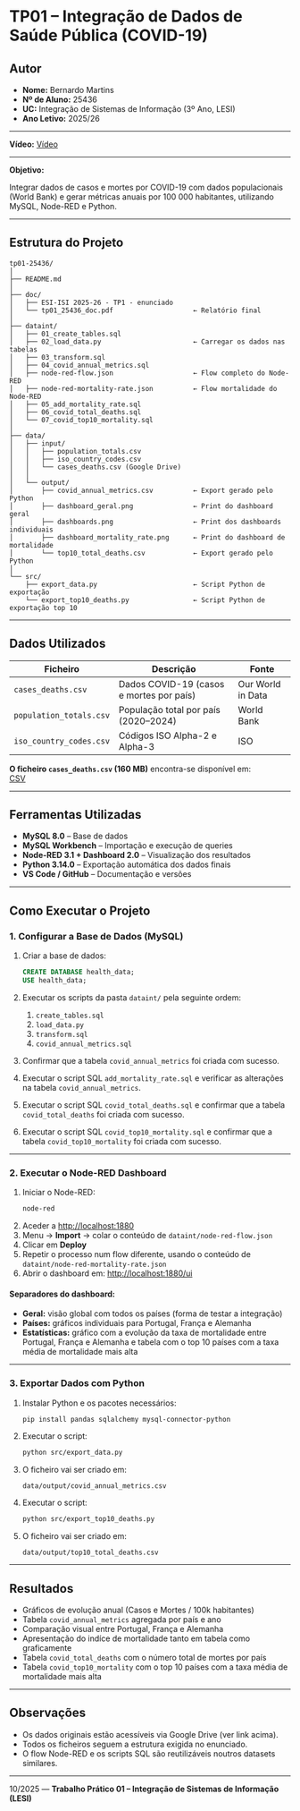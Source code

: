# TP01 – Integração de Dados de Saúde Pública (COVID-19)

## Autor
- **Nome:** Bernardo Martins  
- **Nº de Aluno:** 25436  
- **UC:** Integração de Sistemas de Informação (3º Ano, LESI)  
- **Ano Letivo:** 2025/26  
---

**Vídeo:**
[Vídeo](https://drive.google.com/file/d/16SM6qFDZoZueneibgBDGCJxt3bqplM8T/view?usp=sharing)

---

**Objetivo:**  

Integrar dados de casos e mortes por COVID-19 com dados populacionais (World Bank) e gerar métricas anuais por 100 000 habitantes, utilizando MySQL, Node-RED e Python.

---

## Estrutura do Projeto

```
tp01-25436/
│
├── README.md
│
├── doc/
│   ├── ESI-ISI 2025-26 - TP1 - enunciado
│   └── tp01_25436_doc.pdf                    ← Relatório final
│
├── dataint/
│   ├── 01_create_tables.sql
│   ├── 02_load_data.py                       ← Carregar os dados nas tabelas
│   ├── 03_transform.sql
│   ├── 04_covid_annual_metrics.sql
│   ├── node-red-flow.json                    ← Flow completo do Node-RED
│   ├── node-red-mortality-rate.json          ← Flow mortalidade do Node-RED
│   ├── 05_add_mortality_rate.sql
│   ├── 06_covid_total_deaths.sql
│   └── 07_covid_top10_mortality.sql
│
├── data/
│   ├── input/
│   │   ├── population_totals.csv
│   │   ├── iso_country_codes.csv
│   │   └── cases_deaths.csv (Google Drive)
│   │
│   └── output/
│       ├── covid_annual_metrics.csv          ← Export gerado pelo Python
│       ├── dashboard_geral.png               ← Print do dashboard geral
│       ├── dashboards.png                    ← Print dos dashboards individuais
│       ├── dashboard_mortality_rate.png      ← Print do dashboard de mortalidade  
│       └── top10_total_deaths.csv            ← Export gerado pelo Python 
│
└── src/
    ├── export_data.py                        ← Script Python de exportação
    └── export_top10_deaths.py                ← Script Python de exportação top 10
```

---

## Dados Utilizados

| Ficheiro | Descrição | Fonte |
|-----------|------------|--------|
| `cases_deaths.csv` | Dados COVID-19 (casos e mortes por país) | Our World in Data |
| `population_totals.csv` | População total por país (2020–2024) | World Bank |
| `iso_country_codes.csv` | Códigos ISO Alpha-2 e Alpha-3 | ISO |

**O ficheiro `cases_deaths.csv` (160 MB)** encontra-se disponível em:  
[CSV](https://drive.google.com/file/d/14S-5q1-pFyIkXB_FGWjGEWSrDnKOV189/view?usp=drive_link)

---

## Ferramentas Utilizadas

- **MySQL 8.0** – Base de dados
- **MySQL Workbench** – Importação e execução de queries  
- **Node-RED 3.1 + Dashboard 2.0** – Visualização dos resultados  
- **Python 3.14.0** – Exportação automática dos dados finais  
- **VS Code / GitHub** – Documentação e versões  

---

## Como Executar o Projeto

### 1. Configurar a Base de Dados (MySQL)

1. Criar a base de dados:
   ```sql
   CREATE DATABASE health_data;
   USE health_data;
   ```
2. Executar os scripts da pasta `dataint/` pela seguinte ordem:
   1. `create_tables.sql`
   2. `load_data.py`
   3. `transform.sql`
   4. `covid_annual_metrics.sql`

3. Confirmar que a tabela `covid_annual_metrics` foi criada com sucesso.

4. Executar o script SQL `add_mortality_rate.sql` e verificar as alterações na tabela `covid_annual_metrics`.

5. Executar o script SQL `covid_total_deaths.sql` e confirmar que a tabela `covid_total_deaths` foi criada com sucesso.

6. Executar o script SQL `covid_top10_mortality.sql` e confirmar que a tabela `covid_top10_mortality` foi criada com sucesso.

---

### 2. Executar o Node-RED Dashboard
1. Iniciar o Node-RED:
   ```bash
   node-red
   ```
2. Aceder a [http://localhost:1880](http://localhost:1880)  
3. Menu → **Import** → colar o conteúdo de `dataint/node-red-flow.json` 
4. Clicar em **Deploy**
5. Repetir o processo num flow diferente, usando o conteúdo de `dataint/node-red-mortality-rate.json`
6. Abrir o dashboard em:  [http://localhost:1880/ui](http://localhost:1880/ui)


#### Separadores do dashboard:

- **Geral:** visão global com todos os países (forma de testar a integração)  
- **Países:** gráficos individuais para Portugal, França e Alemanha  
- **Estatísticas:** gráfico com a evolução da taxa de mortalidade entre Portugal, França e Alemanha e tabela com o top 10 países com a taxa média de mortalidade mais alta
---

### 3. Exportar Dados com Python
1. Instalar Python e os pacotes necessários:
   ```bash
   pip install pandas sqlalchemy mysql-connector-python
   ```
2. Executar o script:
   ```bash
   python src/export_data.py
   ```
3. O ficheiro vai ser criado em:
   ```
   data/output/covid_annual_metrics.csv
   ```
4. Executar o script:
   ```bash
   python src/export_top10_deaths.py
   ``` 
5. O ficheiro vai ser criado em:
   ```
   data/output/top10_total_deaths.csv
   ```
---

## Resultados

- Gráficos de evolução anual (Casos e Mortes / 100k habitantes)  
- Tabela `covid_annual_metrics` agregada por país e ano  
- Comparação visual entre Portugal, França e Alemanha
- Apresentação do indíce de mortalidade tanto em tabela como graficamente
- Tabela `covid_total_deaths` com o número total de mortes por país
- Tabela `covid_top10_mortality` com o top 10 países com a taxa média de mortalidade mais alta

---

## Observações

- Os dados originais estão acessíveis via Google Drive (ver link acima).  
- Todos os ficheiros seguem a estrutura exigida no enunciado.  
- O flow Node-RED e os scripts SQL são reutilizáveis noutros datasets similares.  

---

10/2025 — **Trabalho Prático 01 – Integração de Sistemas de Informação (LESI)**
